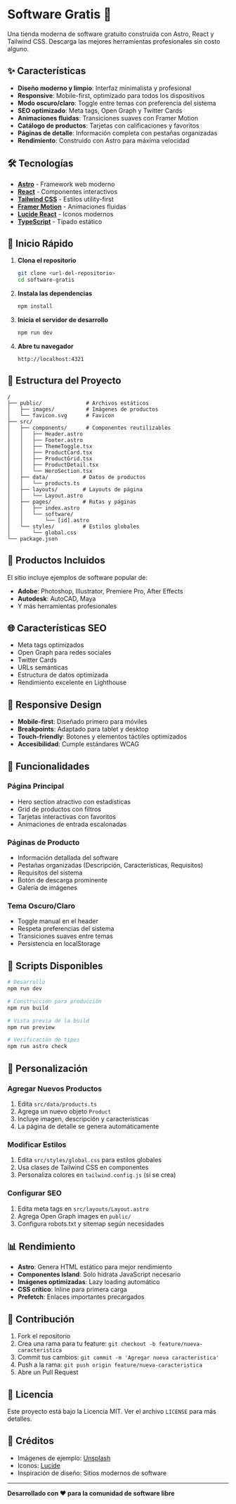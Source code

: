 # Software Gratis 🚀

Una tienda moderna de software gratuito construida con Astro, React y Tailwind CSS. Descarga las mejores herramientas profesionales sin costo alguno.

## ✨ Características

- **Diseño moderno y limpio**: Interfaz minimalista y profesional
- **Responsive**: Mobile-first, optimizado para todos los dispositivos
- **Modo oscuro/claro**: Toggle entre temas con preferencia del sistema
- **SEO optimizado**: Meta tags, Open Graph y Twitter Cards
- **Animaciones fluidas**: Transiciones suaves con Framer Motion
- **Catálogo de productos**: Tarjetas con calificaciones y favoritos
- **Páginas de detalle**: Información completa con pestañas organizadas
- **Rendimiento**: Construido con Astro para máxima velocidad

## 🛠️ Tecnologías

- **[Astro](https://astro.build/)** - Framework web moderno
- **[React](https://reactjs.org/)** - Componentes interactivos
- **[Tailwind CSS](https://tailwindcss.com/)** - Estilos utility-first
- **[Framer Motion](https://www.framer.com/motion/)** - Animaciones fluidas
- **[Lucide React](https://lucide.dev/)** - Iconos modernos
- **[TypeScript](https://www.typescriptlang.org/)** - Tipado estático

## 🚀 Inicio Rápido

1. **Clona el repositorio**
   ```bash
   git clone <url-del-repositorio>
   cd software-gratis
   ```

2. **Instala las dependencias**
   ```bash
   npm install
   ```

3. **Inicia el servidor de desarrollo**
   ```bash
   npm run dev
   ```

4. **Abre tu navegador**
   ```
   http://localhost:4321
   ```

## 📁 Estructura del Proyecto

```
/
├── public/              # Archivos estáticos
│   ├── images/          # Imágenes de productos
│   └── favicon.svg      # Favicon
├── src/
│   ├── components/      # Componentes reutilizables
│   │   ├── Header.astro
│   │   ├── Footer.astro
│   │   ├── ThemeToggle.tsx
│   │   ├── ProductCard.tsx
│   │   ├── ProductGrid.tsx
│   │   ├── ProductDetail.tsx
│   │   └── HeroSection.tsx
│   ├── data/           # Datos de productos
│   │   └── products.ts
│   ├── layouts/        # Layouts de página
│   │   └── Layout.astro
│   ├── pages/          # Rutas y páginas
│   │   ├── index.astro
│   │   └── software/
│   │       └── [id].astro
│   └── styles/         # Estilos globales
│       └── global.css
└── package.json
```

## 🎨 Productos Incluidos

El sitio incluye ejemplos de software popular de:

- **Adobe**: Photoshop, Illustrator, Premiere Pro, After Effects
- **Autodesk**: AutoCAD, Maya
- Y más herramientas profesionales

## 🌐 Características SEO

- Meta tags optimizados
- Open Graph para redes sociales
- Twitter Cards
- URLs semánticas
- Estructura de datos optimizada
- Rendimiento excelente en Lighthouse

## 📱 Responsive Design

- **Mobile-first**: Diseñado primero para móviles
- **Breakpoints**: Adaptado para tablet y desktop
- **Touch-friendly**: Botones y elementos táctiles optimizados
- **Accesibilidad**: Cumple estándares WCAG

## 🎯 Funcionalidades

### Página Principal
- Hero section atractivo con estadísticas
- Grid de productos con filtros
- Tarjetas interactivas con favoritos
- Animaciones de entrada escalonadas

### Páginas de Producto
- Información detallada del software
- Pestañas organizadas (Descripción, Características, Requisitos)
- Requisitos del sistema
- Botón de descarga prominente
- Galería de imágenes

### Tema Oscuro/Claro
- Toggle manual en el header
- Respeta preferencias del sistema
- Transiciones suaves entre temas
- Persistencia en localStorage

## 🚀 Scripts Disponibles

```bash
# Desarrollo
npm run dev

# Construcción para producción
npm run build

# Vista previa de la build
npm run preview

# Verificación de tipos
npm run astro check
```

## 🔧 Personalización

### Agregar Nuevos Productos

1. Edita `src/data/products.ts`
2. Agrega un nuevo objeto `Product`
3. Incluye imagen, descripción y características
4. La página de detalle se genera automáticamente

### Modificar Estilos

1. Edita `src/styles/global.css` para estilos globales
2. Usa clases de Tailwind CSS en componentes
3. Personaliza colores en `tailwind.config.js` (si se crea)

### Configurar SEO

1. Edita meta tags en `src/layouts/Layout.astro`
2. Agrega Open Graph images en `public/`
3. Configura robots.txt y sitemap según necesidades

## 📊 Rendimiento

- **Astro**: Genera HTML estático para mejor rendimiento
- **Componentes Island**: Solo hidrata JavaScript necesario
- **Imágenes optimizadas**: Lazy loading automático
- **CSS crítico**: Inline para primera carga
- **Prefetch**: Enlaces importantes precargados

## 🤝 Contribución

1. Fork el repositorio
2. Crea una rama para tu feature: `git checkout -b feature/nueva-caracteristica`
3. Commit tus cambios: `git commit -m 'Agregar nueva caracteristica'`
4. Push a la rama: `git push origin feature/nueva-caracteristica`
5. Abre un Pull Request

## 📄 Licencia

Este proyecto está bajo la Licencia MIT. Ver el archivo `LICENSE` para más detalles.

## 🙏 Créditos

- Imágenes de ejemplo: [Unsplash](https://unsplash.com/)
- Iconos: [Lucide](https://lucide.dev/)
- Inspiración de diseño: Sitios modernos de software

---

**Desarrollado con ❤️ para la comunidad de software libre**
